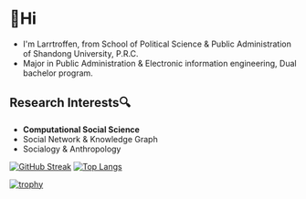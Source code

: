 # 👋Hi

- I'm Larrtroffen, from School of Political Science & Public Administration of Shandong University, P.R.C.
- Major in Public Administration & Electronic information engineering, Dual bachelor program.

## Research Interests🔍

- **Computational Social Science** 
- Social Network & Knowledge Graph
- Socialogy & Anthropology

[![GitHub Streak](https://github-readme-streak-stats.herokuapp.com/?user=Larrtroffen)](https://git.io/streak-stats)
[![Top Langs](https://github-readme-stats.vercel.app/api/top-langs/?username=Larrtroffen&layout=compact)](https://github.com/anuraghazra/github-readme-stats)

[![trophy](https://github-profile-trophy.vercel.app/?username=Larrtroffen)](https://github.com/ryo-ma/github-profile-trophy)

